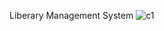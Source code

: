 Liberary Management System
![c1](https://user-images.githubusercontent.com/84672797/135795996-e36fd912-75f1-44c5-b452-6dca69f0d328.png)
